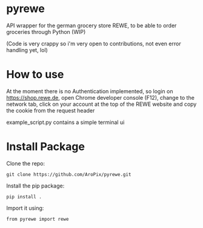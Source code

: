 # pyrewe
API wrapper for the german grocery store REWE, to be able to order groceries through Python (WIP)

(Code is very crappy so i'm very open to contributions, not even error handling yet, lol)

# How to use
At the moment there is no Authentication implemented, so login on https://shop.rewe.de, open Chrome developer console (F12), 
change to the network tab, click on your account at the top of the REWE website and copy the cookie from the request header

example_script.py contains a simple terminal ui

# Install Package

Clone the repo:

``git clone https://github.com/AroPix/pyrewe.git``

Install the pip package:

``pip install .``

Import it using:

``from pyrewe import rewe``


